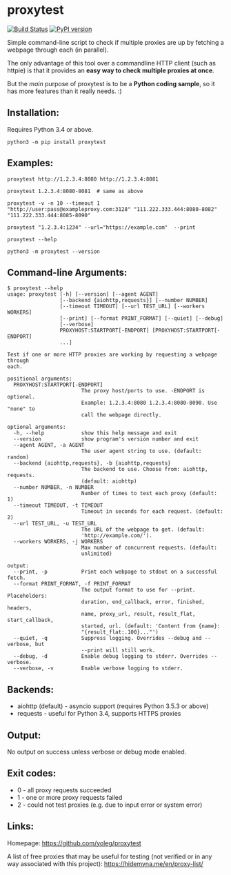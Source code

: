 # proxytest

[![Build Status](https://travis-ci.org/yoleg/proxytest.svg?branch=master)](https://travis-ci.org/yoleg/proxytest)
[![PyPI version](https://badge.fury.io/py/proxytest.svg)](https://badge.fury.io/py/proxytest)

Simple command-line script to check if multiple proxies are up by fetching a webpage through each (in parallel).

The only advantage of this tool over a commandline HTTP client (such as httpie) is that it provides an **easy way to check multiple proxies at once**.

But the *main* purpose of proxytest is to be a **Python coding sample**, so it has more features than it really needs. :)

## Installation:

Requires Python 3.4 or above.

```
python3 -m pip install proxytest
```

## Examples:

```
proxytest http://1.2.3.4:8080 http://1.2.3.4:8081

proxytest 1.2.3.4:8080-8081  # same as above

proxytest -v -n 10 --timeout 1 "http://user:pass@exampleproxy.com:3128" "111.222.333.444:8080-8082" "111.222.333.444:8085-8090"

proxytest "1.2.3.4:1234" --url="https://example.com"  --print

proxytest --help

python3 -m proxytest --version
```

## Command-line Arguments:

```
$ proxytest --help
usage: proxytest [-h] [--version] [--agent AGENT]
                 [--backend {aiohttp,requests}] [--number NUMBER]
                 [--timeout TIMEOUT] [--url TEST_URL] [--workers WORKERS]
                 [--print] [--format PRINT_FORMAT] [--quiet] [--debug]
                 [--verbose]
                 PROXYHOST:STARTPORT[-ENDPORT] [PROXYHOST:STARTPORT[-ENDPORT]
                 ...]

Test if one or more HTTP proxies are working by requesting a webpage through
each.

positional arguments:
  PROXYHOST:STARTPORT[-ENDPORT]
                        The proxy host/ports to use. -ENDPORT is optional.
                        Example: 1.2.3.4:8080 1.2.3.4:8080-8090. Use "none" to
                        call the webpage directly.

optional arguments:
  -h, --help            show this help message and exit
  --version             show program's version number and exit
  --agent AGENT, -a AGENT
                        The user agent string to use. (default: random)
  --backend {aiohttp,requests}, -b {aiohttp,requests}
                        The backend to use. Choose from: aiohttp, requests.
                        (default: aiohttp)
  --number NUMBER, -n NUMBER
                        Number of times to test each proxy (default: 1)
  --timeout TIMEOUT, -t TIMEOUT
                        Timeout in seconds for each request. (default: 2)
  --url TEST_URL, -u TEST_URL
                        The URL of the webpage to get. (default:
                        'http://example.com/').
  --workers WORKERS, -j WORKERS
                        Max number of concurrent requests. (default:
                        unlimited)

output:
  --print, -p           Print each webpage to stdout on a successful fetch.
  --format PRINT_FORMAT, -f PRINT_FORMAT
                        The output format to use for --print. Placeholders:
                        duration, end_callback, error, finished, headers,
                        name, proxy_url, result, result_flat, start_callback,
                        started, url. (default: 'Content from {name}:
                        "{result_flat:.100}..."')
  --quiet, -q           Suppress logging. Overrides --debug and --verbose, but
                        --print will still work.
  --debug, -d           Enable debug logging to stderr. Overrides --verbose.
  --verbose, -v         Enable verbose logging to stderr.
```

## Backends:

* aiohttp (default) - asyncio support (requires Python 3.5.3 or above)
* requests - useful for Python 3.4, supports HTTPS proxies

## Output:

No output on success unless verbose or debug mode enabled.

## Exit codes:

* 0 - all proxy requests succeeded
* 1 - one or more proxy requests failed
* 2 - could not test proxies (e.g. due to input error or system error)

## Links:

Homepage: https://github.com/yoleg/proxytest

A list of free proxies that may be useful for testing (not verified or in any way associated with this project): https://hidemyna.me/en/proxy-list/
